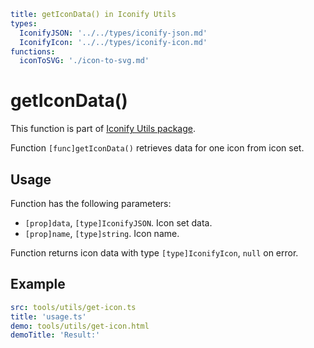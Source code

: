 ```yaml
title: getIconData() in Iconify Utils
types:
  IconifyJSON: '../../types/iconify-json.md'
  IconifyIcon: '../../types/iconify-icon.md'
functions:
  iconToSVG: './icon-to-svg.md'
```

# getIconData()

This function is part of [Iconify Utils package](./index.md).

Function `[func]getIconData()` retrieves data for one icon from icon set.

## Usage

Function has the following parameters:

- `[prop]data`, `[type]IconifyJSON`. Icon set data.
- `[prop]name`, `[type]string`. Icon name.

Function returns icon data with type `[type]IconifyIcon`, `null` on error.

## Example

```yaml
src: tools/utils/get-icon.ts
title: 'usage.ts'
demo: tools/utils/get-icon.html
demoTitle: 'Result:'
```
